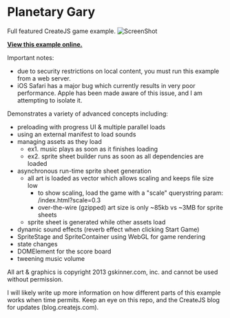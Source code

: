 # Planetary Gary

Full featured CreateJS game example.
![ScreenShot](https://raw.github.com/CreateJS/sandbox/master/PlanetaryGary/README_1.jpg)

**[View this example online.](http://sandbox.createjs.com/PlanetaryGary/)**

Important notes:

- due to security restrictions on local content, you must run this example from a web server.
- iOS Safari has a major bug which currently results in very poor performance. Apple has been made aware of this issue, and I am attempting to isolate it.

Demonstrates a variety of advanced concepts including:

- preloading with progress UI & multiple parallel loads
- using an external manifest to load sounds
- managing assets as they load
  - ex1. music plays as soon as it finishes loading
  - ex2. sprite sheet builder runs as soon as all dependencies are loaded
- asynchronous run-time sprite sheet generation
  - all art is loaded as vector which allows scaling and keeps file size low
    - to show scaling, load the game with a "scale" querystring param:
      /index.html?scale=0.3
    - over-the-wire (gzipped) art size is only ~85kb vs ~3MB for sprite sheets
  - sprite sheet is generated while other assets load
- dynamic sound effects (reverb effect when clicking Start Game)
- SpriteStage and SpriteContainer using WebGL for game rendering
- state changes
- DOMElement for the score board
- tweening music volume

All art & graphics is copyright 2013 gskinner.com, inc. and cannot be used without permission.

I will likely write up more information on how different parts of this example works when time permits. Keep an eye on this repo, and the CreateJS blog for updates (blog.createjs.com).
